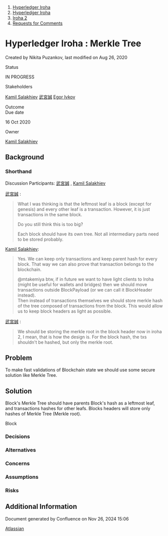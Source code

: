 1. [Hyperledger Iroha](index.html)
2. [Hyperledger Iroha](Hyperledger-Iroha_20873224.html)
3. [Iroha 2](Iroha-2_21012047.html)
4. [Requests for Comments](Requests-for-Comments_21016001.html)

# Hyperledger Iroha : Merkle Tree

Created by Nikita Puzankov, last modified on Aug 26, 2020

Status

IN PROGRESS

Stakeholders

[Kamil Salakhiev](https://lf-hyperledger.atlassian.net/wiki/people/557058:07723e0b-a027-4cc4-ad6d-324e41cccb4d?ref=confluence) [武宮誠](https://lf-hyperledger.atlassian.net/wiki/people/557058:12c320e6-5d17-404f-b20e-bfa5721ae960?ref=confluence) [Egor Ivkov](https://lf-hyperledger.atlassian.net/wiki/people/5dd9631c1cf3c20ef5ff9f0f?ref=confluence)

Outcome  
Due date

16 Oct 2020

Owner

[Kamil Salakhiev](https://lf-hyperledger.atlassian.net/wiki/people/557058:07723e0b-a027-4cc4-ad6d-324e41cccb4d?ref=confluence)

## Background

### Shorthand

Discussion Participants: [武宮誠](https://lf-hyperledger.atlassian.net/wiki/people/557058:12c320e6-5d17-404f-b20e-bfa5721ae960?ref=confluence) , [Kamil Salakhiev](https://lf-hyperledger.atlassian.net/wiki/people/557058:07723e0b-a027-4cc4-ad6d-324e41cccb4d?ref=confluence)

[武宮誠](https://lf-hyperledger.atlassian.net/wiki/people/557058:12c320e6-5d17-404f-b20e-bfa5721ae960?ref=confluence) :

> What I was thinking is that the leftmost leaf is a block (except for genesis) and every other leaf is a transaction. However, it is just transactions in the same block.
> 
> Do you still think this is too big?
> 
> Each block should have its own tree. Not all intermediary parts need to be stored probably.

[Kamil Salakhiev](https://lf-hyperledger.atlassian.net/wiki/people/557058:07723e0b-a027-4cc4-ad6d-324e41cccb4d?ref=confluence):

> Yes. We can keep only transactions and keep parent hash for every block. That way we can also prove that transaction belongs to the blockchain.
> 
> @mtakemiya btw, if in future we want to have light clients to Iroha (might be useful for wallets and bridges) then we should move transactions outside BlockPayload (or we can call it BlockHeader instead).  
Then instead of transactions themselves we should store merkle hash of the tree composed of transactions from the block. This would allow us to keep block headers as light as possible.

[武宮誠](https://lf-hyperledger.atlassian.net/wiki/people/557058:12c320e6-5d17-404f-b20e-bfa5721ae960?ref=confluence) :

> We should be storing the merkle root in the block header now in iroha 2, I mean, that is how the design is. For the block hash, the txs shouldn't be hashed, but only the merkle root.

## Problem

To make fast validations of Blockchain state we should use some secure solution like Merkle Tree.

## Solution

Block's Merkle Tree should have parents Block's hash as a leftmost leaf, and transactions hashes for other leafs. Blocks headers will store only hashes of Merkle Tree (Merkle root). 

Block

### Decisions

### Alternatives

### Concerns

### Assumptions

### Risks

## Additional Information

Document generated by Confluence on Nov 26, 2024 15:06

[Atlassian](http://www.atlassian.com/)
